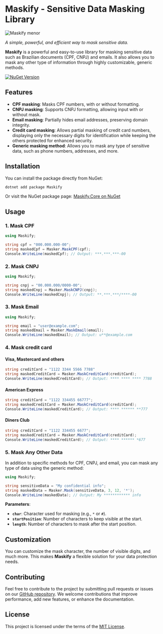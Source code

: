 # Maskify - Sensitive Data Masking Library

![Maskify menor](https://github.com/user-attachments/assets/00b4f0a8-29dd-444e-b73b-99812edbcc42)

*A simple, powerful, and efficient way to mask sensitive data.*

**Maskify** is a powerful and easy-to-use library for masking sensitive data such as Brazilian documents (CPF, CNPJ) and emails. It also allows you to mask any other type of information through highly customizable, generic methods.

[![NuGet Version](https://img.shields.io/nuget/v/Maskify.Core.svg?style=flat-square&label=NuGet)](https://www.nuget.org/packages/Maskify.Core/1.0.0)

## Features

- **CPF masking**: Masks CPF numbers, with or without formatting.
- **CNPJ masking**: Supports CNPJ formatting, allowing input with or without mask.
- **Email masking**: Partially hides email addresses, preserving domain integrity.
- **Credit card masking**: Allows partial masking of credit card numbers, displaying only the necessary digits for identification while keeping the others protected for enhanced security.
- **Generic masking method**: Allows you to mask any type of sensitive data, such as phone numbers, addresses, and more.

## Installation

You can install the package directly from NuGet:

```bash
dotnet add package Maskify
```

Or visit the NuGet package page: [Maskify.Core on NuGet](https://www.nuget.org/packages/Maskify.Core/1.0.0)

## Usage

### 1. Mask CPF

```csharp
using Maskify;

string cpf = "000.000.000-00";
string maskedCpf = Masker.MaskCPF(cpf);
Console.WriteLine(maskedCpf); // Output: ***.***.***-00
```

### 2. Mask CNPJ

```csharp
using Maskify;

string cnpj = "00.000.000/0000-00";
string maskedCnpj = Masker.MaskCNPJ(cnpj);
Console.WriteLine(maskedCnpj); // Output: **.***.***/****-00
```

### 3. Mask Email

```csharp
using Maskify;

string email = "user@example.com";
string maskedEmail = Masker.MaskEmail(email);
Console.WriteLine(maskedEmail); // Output: u**@example.com
```

### 4. Mask credit card

#### Visa, Mastercard and others

```csharp
string creditCard = "1122 3344 5566 7788"
string maskedCreditCard = Masker.MaskCreditCard(creditCard);
Console.WriteLine(maskedCreditCard); // Output: **** **** **** 7788
```

#### American Express

```csharp
string creditCard = "1122 334455 66777";
string maskedCreditCard = Masker.MaskCreditCard(creditCard);
Console.WriteLine(maskedCreditCard); // Output: **** ****** **777
```

#### Diners Club

```csharp
string creditCard = "1122 334455 6677";
string maskedCreditCard = Masker.MaskCreditCard(creditCard);
Console.WriteLine(maskedCreditCard); // Output: **** ****** *677
```

### 5. Mask Any Other Data

In addition to specific methods for CPF, CNPJ, and email, you can mask any type of data using the generic method:

```csharp
using Maskify;

string sensitiveData = "My confidential info";
string maskedData = Masker.Mask(sensitiveData, 3, 12, '*');
Console.WriteLine(maskedData); // Output: My ************ info
```

**Parameters**:
- **`char`**: Character used for masking (e.g., `*` or `#`).
- **`startPosition`**: Number of characters to keep visible at the start.
- **`length`**: Number of characters to mask after the start position.

## Customization

You can customize the mask character, the number of visible digits, and much more. This makes **Maskify** a flexible solution for your data protection needs.

## Contributing

Feel free to contribute to the project by submitting pull requests or issues on our [GitHub repository]([https://github.com/seu-repositorio](https://github.com/djesusnet/Maskify.Core.Libray)). We welcome contributions that improve performance, add new features, or enhance the documentation.

## License

This project is licensed under the terms of the [MIT License](LICENSE).
